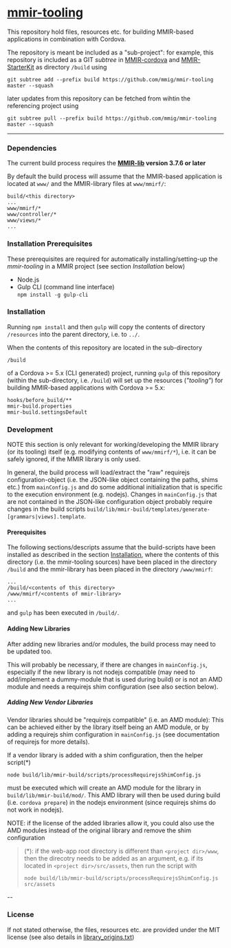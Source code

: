 [mmir-tooling][1]
============

This repository hold files, resources etc. for building MMIR-based applications in
combination with Cordova.


The repository is meant be included as a "sub-project":
for example, this repository is included as a GIT _subtree_ in [MMIR-cordova][2]
and [MMIR-StarterKit][3] as directory `/build` using

    git subtree add --prefix build https://github.com/mmig/mmir-tooling master --squash

later updates from this repository can be fetched from wihtin the referencing project using

    git subtree pull --prefix build https://github.com/mmig/mmir-tooling master --squash

----

### Dependencies

The current build process requires the **[MMIR-lib][4] version 3.7.6 or later**

By default the build process will assume that the MMIR-based application is
located at `www/` and the MMIR-library files at `www/mmirf/`:

    build/<this directory>
    ...
    www/mmirf/*
    www/controller/*
    www/views/*
    ...

### Installation Prerequisites

These prerequisites are required for automatically installing/setting-up the _mmir-tooling_
in a MMIR project (see section _Installation_ below)

 * Node.js
 * Gulp CLI (command line interface)  
   `npm install -g gulp-cli`
   
### Installation


Running `npm install` and then `gulp` will copy the contents of directory 
`/resources` into the parent directory, i.e. to `../`.

When the contents of this repository are located in the sub-directory

    /build

of a Cordova >= 5.x (CLI generated) project, running `gulp`
of this repository (within the sub-directory, i.e. `/build`) will set
 up the resources (_"tooling"_) for building MMIR-based applications with
 Cordova >= 5.x:
    
    hooks/before_build/**
    mmir-build.properties
    mmir-build.settingsDefault

### Development

NOTE this section is only relevant for working/developing the MMIR library (or its tooling) itself
     (e.g. modifying contents of `www/mmirf/*`), i.e. it can be safely ignored, if the MMIR 
     library is only used.


In general, the build process will load/extract the "raw" requirejs configuration-object (i.e. the JSON-like
object containing the paths, shims etc.) from `mainConfig.js` and do some additional initialization that
is specific to the execution environment (e.g. nodejs).
Changes in `mainConfig.js` that are not contained in the JSON-like configuration object probably require
changes in the build scripts `build/lib/mmir-build/templates/generate-[grammars|views].template`.


#### Prerequisites

The following sections/descripts assume that the build-scripts have been installed as described in the
section [Installation](#installation), where the contents of this directory (i.e. the mmir-tooling sources)
have been placed in the directory `/build` and the mmir-library has been placed in the directory `/www/mmirf`:

    ...
    /build/<contents of this directory>
    /www/mmirf/<contents of mmir-library>
    ...

and `gulp` has been executed in `/build/`.

#### Adding New Libraries

After adding new libraries and/or modules, the build process may need to be updated too.

This will probably be necessary, if there are changes in `mainConfig.js`, especially if the
new library is not nodejs compatible (may need to add/implement a dummy-module that is used during build)
or is not an AMD module and needs a requirejs shim configuration (see also section below).


##### Adding New Vendor Libraries

Vendor libraries should be "requirejs compatible" (i.e. an AMD module):
This can be achieved either by the library itself being an AMD module, or by adding
a requirejs shim configuration in `mainConfig.js` (see documentation of requirejs for more details).

If a vendor library is added with a shim configuration, then the helper script(*)

    node build/lib/mmir-build/scripts/processRequirejsShimConfig.js
     
must be executed which will create an AMD module for the library in `build/lib/mmir-build/mod/`. 
This AMD library will then be used during build (i.e. `cordova prepare`) in the nodejs environment 
(since requirejs shims do not work in nodejs).

NOTE: if the license of the added libraries allow it, you could also use the AMD modules instead
      of the original library and remove the shim configuration
      
> (*): if the web-app root directory is different than `<project dir>/www`, then the direcotry needs
>    to be added as an argument, e.g. if its located in `<project dir>/src/assets`, then run the script with
>
>     node build/lib/mmir-build/scripts/processRequirejsShimConfig.js src/assets

--
### License

If not stated otherwise, the files, resources etc. are provided under the MIT license (see also details in
[library_origins.txt](lib/library_origins.txt))


[1]: https://github.com/mmig/mmir-tooling
[2]: https://github.com/mmig/mmir-cordova
[3]: https://github.com/mmig/mmir-starter-kit
[4]: https://github.com/mmig/mmir-lib
